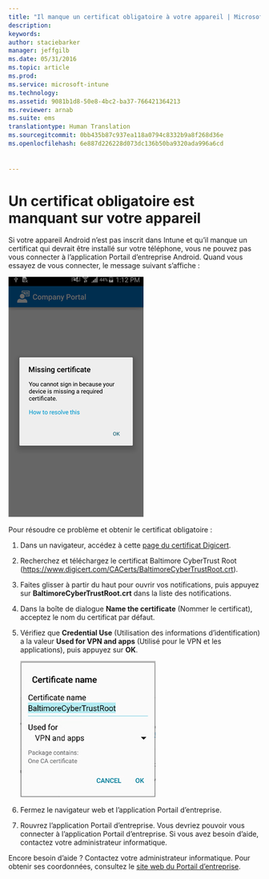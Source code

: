 ```yaml
---
title: "Il manque un certificat obligatoire à votre appareil | Microsoft Intune"
description: 
keywords: 
author: staciebarker
manager: jeffgilb
ms.date: 05/31/2016
ms.topic: article
ms.prod: 
ms.service: microsoft-intune
ms.technology: 
ms.assetid: 9081b1d8-50e8-4bc2-ba37-766421364213
ms.reviewer: arnab
ms.suite: ems
translationtype: Human Translation
ms.sourcegitcommit: 0bb435b87c937ea118a0794c8332b9a8f268d36e
ms.openlocfilehash: 6e887d226228d073dc136b50ba9320ada996a6cd


---
```



# Un certificat obligatoire est manquant sur votre appareil
Si votre appareil Android n’est pas inscrit dans Intune et qu’il manque un certificat qui devrait être installé sur votre téléphone, vous ne pouvez pas vous connecter à l’application Portail d’entreprise Android. Quand vous essayez de vous connecter, le message suivant s’affiche :

![andr-cert-install-cert-missing](./media/andr-cert_install-1-cert_missing.png)

Pour résoudre ce problème et obtenir le certificat obligatoire :

1.  Dans un navigateur, accédez à cette [page du certificat Digicert](https://www.digicert.com/digicert-root-certificates.htm).

2.  Recherchez et téléchargez le certificat Baltimore CyberTrust Root (https://www.digicert.com/CACerts/BaltimoreCyberTrustRoot.crt).

3.  Faites glisser à partir du haut pour ouvrir vos notifications, puis appuyez sur **BaltimoreCyberTrustRoot.crt** dans la liste des notifications.

4.  Dans la boîte de dialogue **Name the certificate** (Nommer le certificat), acceptez le nom du certificat par défaut.

5. Vérifiez que **Credential Use** (Utilisation des informations d’identification) a la valeur **Used for VPN and apps** (Utilisé pour le VPN et les applications), puis appuyez sur **OK**.

    ![andr-cert-install-add-cert-name](./media/andr-cert_install-2-add_cert_name.png)

6. Fermez le navigateur web et l’application Portail d’entreprise.

7. Rouvrez l’application Portail d’entreprise. Vous devriez pouvoir vous connecter à l’application Portail d’entreprise. Si vous avez besoin d’aide, contactez votre administrateur informatique.

Encore besoin d’aide ? Contactez votre administrateur informatique. Pour obtenir ses coordonnées, consultez le [site web du Portail d’entreprise](http://portal.manage.microsoft.com).


<!--HONumber=Jul16_HO1-->


